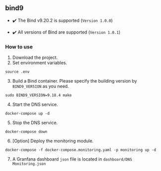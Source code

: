 ## bind9

- ✔️ The Bind v9.20.2 is supported (`Version 1.0.0`)

- ✔️ All versions of Bind are supported (`Version 1.0.1`)


### How to use
1. Download the project.
2. Set environment variables.

`source .env`

3. Build a Bind container. Please specify the building version by `BIND9_VERSION` as you need.

`sudo BIND9_VERSION=9.18.4 make`

4. Start the DNS service.

`docker-compose up -d`

5. Stop the DNS service.

`docker-compose down`

6. [Option] Deploy the monitoring module. 

`docker-compose -f docker-compose.monitoring.yaml -p monitoring up -d`

7. A Granfana dashboard `json` file is located in `dashboard/DNS Monitoring.json`
